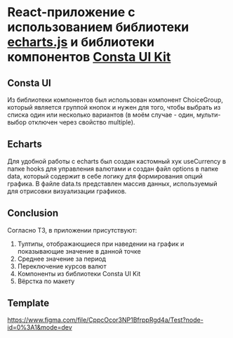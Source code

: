 # React-приложение с использованием библиотеки [**echarts.js**](https://echarts.apache.org/en/index.html) и библиотеки компонентов [**Consta UI Kit**](https://consta.design/libs/uikit)
## Consta UI 
Из библиотеки компонентов был использован компонент ChoiceGroup, который является группой кнопок и нужен для того, чтобы выбрать из списка один или несколько вариантов (в моём случае - один, мульти-выбор отключен через свойство multiple).
## Echarts 
Для удобной работы с echarts был создан кастомный хук useCurrency в папке hooks для управления валютами и создан файл options в папке data, который содержит в себе логику для формирования опций графика. В файле data.ts представлен массив данных, используемый для отрисовки визуализации графиков.
## Conclusion
Согласно ТЗ, в приложении присутствуют:
1. Тултипы, отображающиеся при наведении на график и показывающие значение в данной точке
2. Среднее значение за период
3. Переключение курсов валют
4. Компоненты из библиотеки Consta UI Kit
5. Вёрстка по макету
## Template
https://www.figma.com/file/CppcOcor3NP1BfrppRgd4a/Test?node-id=0%3A1&mode=dev
